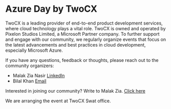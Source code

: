 # Azure Day by TwoCX

TwoCX is a leading provider of end-to-end product development services, where cloud technology plays a vital role. TwoCX is owned and operated by Pixelon Studios Limited, a Microsoft Partner company. To further support and engage with our community, we regularly organize events that focus on the latest advancements and best practices in cloud development, especially Microsoft Azure.


If you have any questions, feedback or thoughts, please reach out to the community organizers:

* Malak Zia Nasir [LinkedIn](https://linkedin.com/in/malakzia)
* Bilal Khan [Email](mailto:i-bilal@two.cx)

Interested in joining our community? Write to Malak Zia. [Click here](mailto:malakzia@pixelonstudios.com)

We are arranging the event at TwoCX Swat office.
